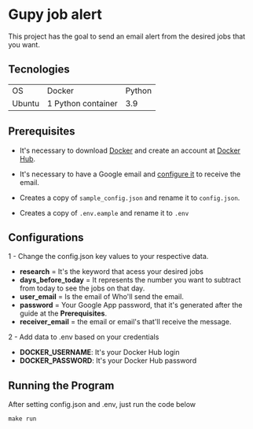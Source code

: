 # Gupy job alert

This project has the goal to send an email alert from the desired jobs that you want.

## Tecnologies
  <table>
    <tr>
      <td>OS</td>
      <td>Docker</td>
      <td>Python</td>
    </tr>
      <tr>
      <td>Ubuntu</td>
      <td>1 Python container</td>
      <td>3.9</td>
    </tr>
  </table>

## Prerequisites
- It's necessary to download [Docker](https://docs.docker.com/engine/install/ubuntu/) and create an account at [Docker Hub](https://hub.docker.com).

- It's necessary to have a Google email and [configure it](https://support.google.com/accounts/answer/185833?hl=en) to receive the email.

- Creates a copy of `sample_config.json` and rename it to `config.json`.

- Creates a copy of `.env.eample` and rename it to `.env`

## Configurations

1 - Change the config.json key values to your respective data.

- **research** = It's the keyword that acess your desired jobs
- **days_before_today** = It represents the number you want to subtract from today to see the jobs on that day.
- **user_email** =  Is the email of Who'll send the email.
- **password** = Your Google App password, that it's generated after the guide at the **Prerequisites**.
- **receiver_email** = the email or email's that'll receive the message.

2 - Add data to .env based on your credentials

- **DOCKER_USERNAME**: It's your Docker Hub login
- **DOCKER_PASSWORD**: It's your Docker Hub password

## Running the Program

After setting config.json and .env, just run the code below

```
make run
```
